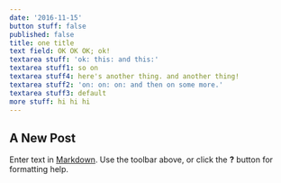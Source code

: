 ```yaml
---
date: '2016-11-15'
button stuff: false
published: false
title: one title
text field: OK OK OK; ok!
textarea stuff: 'ok: this: and this:'
textarea stuff1: so on
textarea stuff4: here's another thing. and another thing!
textarea stuff2: 'on: on: on: and then on some more.'
textarea stuff3: default
more stuff: hi hi hi
---
```

## A New Post

Enter text in [Markdown](http://daringfireball.net/projects/markdown/). Use the toolbar above, or click the **?** button for formatting help.
